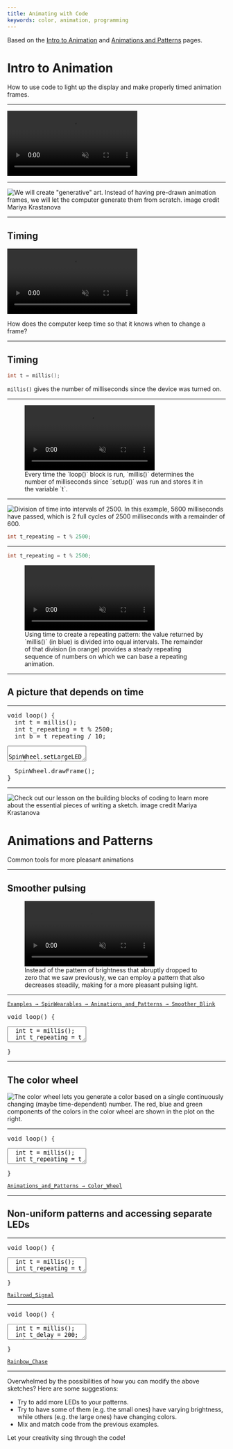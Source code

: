 ```yaml
---
title: Animating with Code
keywords: color, animation, programming
---
```


Based on the [Intro to Animation](/animation) and [Animations and Patterns](/animation2) pages.

# Intro to Animation

How to use code to light up the display and make properly timed animation frames.

---

<link rel="stylesheet" href="/simspinwheel/simspinwheel.css">
<script src='/simspinwheel/simspinwheel.js'></script>

<video src="/images/behindthescenes/pretty_device.mp4" muted autoplay playsinline loop></video>

---

![We will create "generative" art. Instead of having pre-drawn animation frames, we will let the computer generate them from scratch. <a class="imagecredit" href="https://monochra.com/">image credit Mariya Krastanova</a>](/images/bookpics/generative_art.png)

---

## Timing

<video src="/images/bookpics/simple_blink.mp4" muted autoplay playsinline loop></video>

How does the computer keep time so that it knows when to change a frame?

---

## Timing

```c++
int t = millis();
```

`millis()` gives the number of milliseconds since the device was turned on. 

---

<figure><video src="/images/bookpics/time_loop.mp4" muted playsinline loop></video><figcaption> Every time the `loop()` block is run, `millis()` determines the number of milliseconds since `setup()` was run and stores it in the variable `t`.</figcaption></figure>

---

![Division of time into intervals of 2500. In this example, 5600 milliseconds have passed, which is 2 full cycles of 2500 milliseconds with a remainder of 600.](/images/Modular_division_timeline.png "Division of time (shown in blue) into intervals of 2500 (shown in orange)")

```c++
int t_repeating = t % 2500;
```

---

```c++
int t_repeating = t % 2500;
```

<figure><video src="/images/bookpics/time_remainder.mp4" muted autoplay playsinline loop></video><figcaption>Using time to create a repeating pattern: the value returned by `millis()` (in blue) is divided into equal intervals. The remainder of that division (in orange) provides a steady repeating sequence of numbers on which we can base a repeating animation.</figcaption></figure>

---

## A picture that depends on time

---

<div class="ssw-codecontent" markdown=0>
<pre class="ssw-codeblock">
void loop() {
  int t = millis();
  int t_repeating = t % 2500;
  int b = t_repeating / 10;
</pre>
<textarea class="ssw-codeblock">
  SpinWheel.setLargeLEDsUniform(b, b, b);
</textarea>
<pre class="ssw-codeblock">
  SpinWheel.drawFrame();
}
</pre>
</div>

---

![Check out our lesson on the building blocks of coding to learn more about the essential pieces of writing a sketch. <a class="imagecredit" href="https://monochra.com/">image credit Mariya Krastanova</a>](/images/bookpics/creating_own_functions.png)


# Animations and Patterns

Common tools for more pleasant animations

---

## Smoother pulsing

<figure><video src="/images/bookpics/triangular_wave.mp4" muted autoplay playsinline loop></video><figcaption>Instead of the pattern of brightness that abruptly dropped to zero that we saw previously, we can employ a pattern that also decreases steadily, making for a more pleasant pulsing light.</figcaption></figure>

---

[`Examples → SpinWearables → Animations_and_Patterns → Smoother_Blink`](/codedoc/examples/Animations_and_Patterns/Smoother_Blink)

<div class="ssw-codecontent" markdown=0>
<pre class="ssw-codeblock">
void loop() {
</pre>
<textarea class="ssw-codeblock">
  int t = millis();
  int t_repeating = t % 2500;
  int b = triangularWave(t_repeating / 10);
  // The next function takes three arguments:
  // The red, green, and blue components of the color we desire.
  // We are mixing only red and blue, setting green to zero.
  SpinWheel.setLargeLEDsUniform(b, 0, b);
  SpinWheel.drawFrame();
</textarea>
<pre class="ssw-codeblock">
}
</pre>
</div>

---

## The color wheel

![The color wheel lets you generate a color based on a single continuously changing (maybe time-dependent) number. The red, blue and green components of the colors in the color wheel are shown in the plot on the right.](/images/bookpics/colorwheel.png "The color wheel lets you generate a color based on a single continuously changing (maybe time-dependent) number.")

---

<div class="ssw-codecontent" markdown=0>
<pre class="ssw-codeblock">
void loop() {
</pre>
<textarea class="ssw-codeblock">
  int t = millis();
  int t_repeating = t % 2500;
  int s = t_repeating/10;
  SpinWheel.setLargeLEDsUniform(colorWheel(s));
  SpinWheel.drawFrame();
</textarea>
<pre class="ssw-codeblock">
}
</pre>
</div>

[`Animations_and_Patterns → Color_Wheel`](/codedoc/examples/Animations_and_Patterns/Color_Wheel)

---

## Non-uniform patterns and accessing separate LEDs

---

<div class="ssw-codecontent" markdown=0>
<pre class="ssw-codeblock">
void loop() {
</pre>
<textarea class="ssw-codeblock">
  int t = millis();
  int t_repeating = t % 2500;
  int w = triangularWave(t_repeating/10);
  // The next line sets the intensity of the 2nd LED 
  // to be opposite of the value in w
  int w_opposite = 255 - w;
  SpinWheel.setLargeLED(0, w, 0, 0);
  SpinWheel.setLargeLED(2, 0, w_opposite, 0);
  SpinWheel.drawFrame();
</textarea>
<pre class="ssw-codeblock">
}
</pre>
</div>

[`Railroad_Signal`](/codedoc/examples/Animations_and_Patterns/Railroad_Signal)

---

<div class="ssw-codecontent" markdown=0>
<pre class="ssw-codeblock">
void loop() {
</pre>
<textarea class="ssw-codeblock">
  int t = millis();
  int t_delay = 200; // Change this number! What happens?
  int t0 = (t % 2500) / 10;
  int t1 = ((t+t_delay) % 2500) / 10;
  int t2 = ((t+2*t_delay) % 2500) / 10;
  int t3 = ((t+3*t_delay) % 2500) / 10;
  SpinWheel.setLargeLED(0, colorWheel(t0));
  SpinWheel.setLargeLED(1, colorWheel(t1));
  SpinWheel.setLargeLED(2, colorWheel(t2));
  SpinWheel.setLargeLED(3, colorWheel(t3));
  SpinWheel.drawFrame();
</textarea>
<pre class="ssw-codeblock">
}
</pre>
</div>

[`Rainbow_Chase`](/codedoc/examples/Animations_and_Patterns/Rainbow_Chase)

---

Overwhelmed by the possibilities of how you can modify the above sketches? Here are some suggestions: 
<ul>
<li> Try to add more LEDs to your patterns. </li>
<li> Try to have some of them (e.g. the small ones) have varying brightness, 
while others (e.g. the large ones) have changing colors. </li>
<li> Mix and match code from the previous examples. </li>
</ul>
Let your creativity sing through the code!

